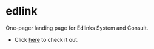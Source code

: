 # edlink
One-pager landing page for Edlinks System and Consult.
 - Click [here](https:edlinks.netlify.app) to check it out.
